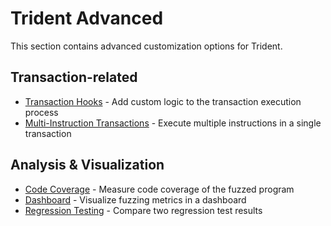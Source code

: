 # Trident Advanced

This section contains advanced customization options for Trident.

## Transaction-related

- [Transaction Hooks](./trident-transactions/transaction-hooks/index.md) - Add custom logic to the transaction execution process
- [Multi-Instruction Transactions](./trident-transactions/multi-instruction-transactions/index.md) - Execute multiple instructions in a single transaction


## Analysis & Visualization

- [Code Coverage](./code-coverage/index.md) - Measure code coverage of the fuzzed program
- [Dashboard](./dashboard/index.md) - Visualize fuzzing metrics in a dashboard
- [Regression Testing](./regression/index.md) - Compare two regression test results